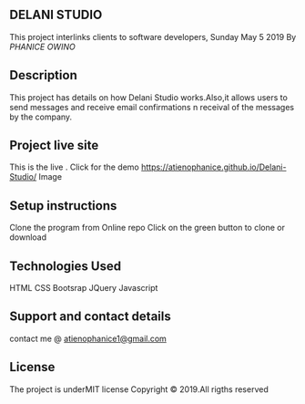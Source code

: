 
## DELANI STUDIO
This project interlinks clients to software developers, Sunday May 5 2019
By *PHANICE OWINO*
## Description
This project has details on how Delani Studio  works.Also,it allows users to send messages and receive email confirmations n receival of the messages by the company.

## Project live site
This is the live . Click for the demo
 https://atienophanice.github.io/Delani-Studio/
Image

## Setup instructions
Clone the program from Online repo
Click on the green button to clone or download

## Technologies Used
HTML
CSS
Bootsrap
JQuery
Javascript
## Support and contact details
contact me @ atienophanice1@gmail.com

## License
The project is underMIT license Copyright © 2019.All rigths reserved